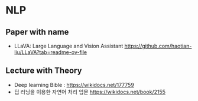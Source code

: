 # NLP

## Paper with name
- LLaVA: Large Language and Vision Assistant https://github.com/haotian-liu/LLaVA?tab=readme-ov-file

## Lecture with Theory
- Deep learning Bible : https://wikidocs.net/177759
- 딥 러닝을 이용한 자연어 처리 입문 https://wikidocs.net/book/2155




